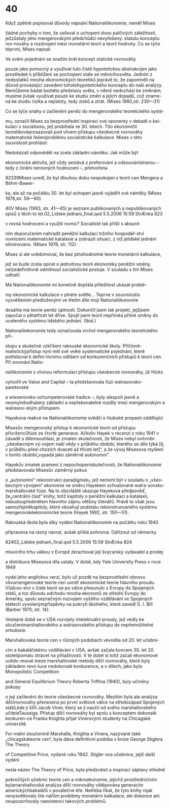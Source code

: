 # 40

Když zpětně popisoval důvody napsání Nationalökonomie, neměl Mises

žádné pochyby o tom, že usiloval o uchopení dvou palčivých záležitostí, ježzůstaly jeho mengerovskými předchůdci nevyřešeny: statutu konceptu rov-nováhy a rozdvojení mezi monetární teorií a teorií hodnoty. Co se týče téprvní, Mises napsal:

Ve svém pojednání se snažím brát koncept statické rovnováhy

pouze jako pomocný a využívat tuto čistě hypotetickou abstrakcijen jako prostředek k přiblížení se pochopení stále se měnícíhosvěta. Jedním z nedostatků mnoha ekonomických teoretiků jeprávě to, že zapomněli na důvod provázející zavedení tohotohypotetického konceptu do naší analýzy. Nemůžeme bádat beztéto představy světa, v němž nedochází ke změnám; musíme jivšak využívat pouze ke studiu změn a jejich dopadů, což zname-ná ke studiu rizika a nejistoty, tedy zisků a ztrát. (Mises 1980,str. 230—31)

Co se týče snahy o začlenění peněz do mengerovského teoretického systé-

mu, označil Mises za bezprostřední inspiraci své oponenty v debatě o kal-kulaci v socialismu, jež probíhala ve 30. letech. Tito ekonomičtí teoretikovéprosazovali pod vlivem přístupu všeobecné rovnováhy matematické řešeníproblému socialistické kalkulace. Mises v této souvislosti prohlásil:

Nedokázali odpovědět na zcela základní námitku: Jak může být

ekonomická aktivita, jež vždy sestává z preferování a odsouvánístranou – tedy z činění nerovných hodnocení –, přetvořena

82339Mises uvedl, že byl dlouhou dobu nespokojen s teorií cen Mengera a Böhm-Bawer-

ka, ale až na počátku 30. let byl schopen jasně vyjádřit své námitky (Mises 1978,str. 59—60).

40V Mises (1993, str. 41—45) je seznam publikovaných a nepublikovaných spisů z těch-to let.02_Lidske jednani_final.qxd 5.5.2006 15:59 StrÆnka 823

v rovná hodnocení a využití rovnic? Socialisté tak přišli s absurd-

ním doporučením nahradit peněžní kalkulaci tržního hospodář-ství rovnicemi matematické katalaxie a zobrazit situaci, z níž jelidské jednání eliminováno. (Mises 1978, str. 112)

Mises si ale uvědomoval, že bez plnohodnotné teorie monetární kalkulace,

jež se bude zcela opírat o jednotnou teorii ekonomiky peněžní směny, nelzedefinitivně odmítnout socialistické postoje. V souladu s tím Mises odhalil:

Má Nationalökonomie mi konečně dopřála příležitost ukázat problé-

my ekonomické kalkulace v plném světle… Teprve v souvislostis vysvětleními předloženými ve třetím díle mojí Nationalökonomie

dosáhla má teorie peněz úplnosti. Dokončil jsem tak projekt, jejžjsem započal o pětatřicet let dříve. Spojil jsem teorii nepříméa přímé směny do uceleného systému lidského jednání. (Ibid.)

Nationalöekonomie tedy označovala vrchol mengerovského teoretického pří-

stupu a skutečné vzkříšení rakouské ekonomické školy. Příčinně-realistickýpřístup nyní měl své velké systematické pojednání, které potřeboval k defini-tivnímu odlišení od konkurenčních přístupů k teorii cen. Při srovnání Natio-

nalökonomie s vlivnou reformulací přístupu všeobecné rovnováhy, již Hicks

vytvořil ve Value and Capital – ta představovala fúzi walrasovsko-paretovské

a wieserovsko-schumpeterovské tradice –, byly alespoň jasně a neomylněodhaleny základní a nepřekonatelné rozdíly mezi mengerovským a walrasov-ským přístupem.

Hayekova reakce na Nationalökonomie svědčí o hluboké propasti oddělující

Misesův mengerovský přístup k ekonomické teorii od přístupu přívržencůfúze ze čtvrté generace. Ačkoliv Hayek v recenzi z roku 1941 v zásadě s dílemsouhlasí, je zmaten skutečností, že Mises nebyl ovlivněn „všeobecným vý-vojem naší vědy v průběhu období, kterého se dílo týká [tj. v průběhu před-chozích dvaceti až třiceti let]“, a že vývoj Misesova myšlení v tomto období„vypadá jako záměrně autonomní“.

Hayekův zmatek pramení z nepochopenískutečnosti, že Nationalökonomie představovala Misesův záměrný pokus

o „autonomní“ rekonstrukci paradigmatu, jež nemohl být v souladu s „všeo-becným vývojem“ ekonomie ve směru Hayekem schvalované walra-sovsko-marshallovské fúze. Na to obzvláště ukazuje Hayekova předpověď, že„centrální část“ knihy, totiž kapitoly o peněžní kalkulaci a katalaxii, nebudoupředmětem hlavního zájmu většiny čtenářů. Právě to však jsou samozřejměkapitoly, které obsahují podstatu rekonstruovaného systému mengerovskéekonomické teorie (Hayek 1992, str. 150—51).

Rakouská škola byla díky vydání Nationalökonomie na počátku roku 1940

připravena na rázný návrat, avšak přišla pohroma. Odříznut od německy

82402_Lidske jednani_final.qxd 5.5.2006 15:59 StrÆnka 824

mluvícího trhu válkou v Evropě zkrachoval její švýcarský vydavatel a prodej

a distribuce Misesova díla ustaly. V době, kdy Yale University Press v roce 1949

vydal jeho anglickou verzi, bylo už pozdě na bezprostřední obnovu vlivumengerovské teorie cen uvnitř ekonomické teorie hlavního proudu. Vůdcov-ství v čisté teorii se po válce přesunulo z Evropy do Spojených států, a toz důvodu odchodu mnoha ekonomů ze střední Evropy do Ameriky, spolu seznačným rozvojem vyššího vzdělávání ve Spojených státech vyvolanýmpříspěvky na pokrytí školného, které zavedl G. I. Bill (Barber 1970, str. 14).

Vestejné době se v USA rozvíjely intelektuální proudy, jež vedly ke sloučenímarshallovského a walrasovského přístupu do nepřemožitelné ortodoxie.

Marshallovská teorie cen v různých podobách vévodila od 20. let učebni-

cím a bakalářskému vzdělávání v USA, avšak začala koncem 30. let 20. stoletípomalu ztrácet na přitažlivosti. V té době si totiž začali ekonomové uvědo-movat meze marshallovské metody dílčí rovnováhy, které byly základem revo-luce nedokonalé konkurence, a v dílech, jako byla Monopolistic Competition

and General Equilibrium Theory Roberta Triffina (1940), byly učiněny pokusy

o její začlenění do teorie všeobecné rovnováhy. Mezitím byla ale analýza dílčírovnováhy přenesena po první světové válce na středozápad Spojených států,kde ji šířil Jacob Viner, který se ji naučil od svého marshallovského učiteleTaussiga. Přístup dílčí rovnováhy byl spolu s konceptem dokonalé konkuren-ce Franka Knighta přijat Vinerovými studenty na Chicagské univerzitě.

For-mální sloučenině Marshalla, Knighta a Vinera, nazývané také „chicagskáteorie cen“, byla dána definitivní podoba v knize George Stiglera The Theory

of Competitive Price, vydané roku 1942. Stigler ova učebnice, jejíž další vydání

nesla název The Theory of Price, byla předzvěstí a inspirací záplavy středně

pokročilých učebnic teorie cen a mikroekonomie, jejichž prostřednictvím bylamarshallovská analýza dílčí rovnováhy vštěpována generacím americkýchbakalářů v poválečné éře. Netřeba říkat, že tyto knihy nijak nevysvětlovaly čte-nářům problémy monetární kalkulace, ale dokonce ani neupozorňovaly naexistenci takových problémů.

